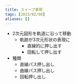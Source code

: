 ```yaml
---
title: スイープ表現
tags: [2023/02/08]
aliases: []
---
```


- 2次元図形を軌道に沿って移動
	- 軌跡が3次元形状の表現に
		- 直線的に押し出す
		- 回転して押し出す
- 種類
	- 直線パス押し出し
	- 曲線パス押し出し
	- 回転押し出し